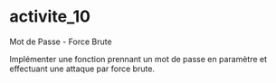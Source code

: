 # activite_10
Mot de Passe - Force Brute

Implémenter une fonction prennant un mot de passe en paramètre et effectuant une attaque par force brute.
